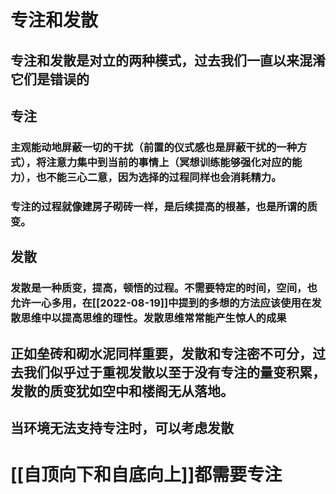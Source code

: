 # 专注和发散

## 专注和发散是对立的两种模式，过去我们一直以来混淆它们是错误的

## 专注

### 主观能动地屏蔽一切的干扰（前置的仪式感也是屏蔽干扰的一种方式），将注意力集中到当前的事情上（冥想训练能够强化对应的能力），也不能三心二意，因为选择的过程同样也会消耗精力。

### 专注的过程就像建房子砌砖一样，是后续提高的根基，也是所谓的质变。



## 发散

### 发散是一种质变，提高，顿悟的过程。不需要特定的时间，空间，也允许一心多用，在[[2022-08-19]]中提到的多想的方法应该使用在发散思维中以提高思维的理性。发散思维常常能产生惊人的成果

## 正如垒砖和砌水泥同样重要，发散和专注密不可分，过去我们似乎过于重视发散以至于没有专注的量变积累，发散的质变犹如空中和楼阁无从落地。

## 当环境无法支持专注时，可以考虑发散
# [[自顶向下和自底向上]]都需要专注





